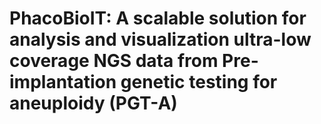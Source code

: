 # PhacoBioIT: A scalable solution for analysis and visualization ultra-low coverage NGS data from Pre-implantation genetic testing for aneuploidy (PGT-A)
